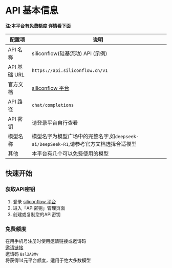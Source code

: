 # API 基本信息

**注:本平台有免费额度 详情看下面**

|配置项|说明|
|--|--|
|API 名称|siliconflow(硅基流动) API (示例)|
|API 基础 URL|`https://api.siliconflow.cn/v1`|
|官方文档|[siliconflow 平台](https://cloud.siliconflow.cn/)|
|API 路径|`chat/completions`|
|API 密钥|请登录平台自行查看|
|模型名称|模型名字为模型广场中的完整名字,如`deepseek-ai/DeepSeek-R1`,请参考官方文档选择合适模型|
|其他|本平台有几个可以免费使用的模型|

## 快速开始

### 获取API密钥

1. 登录 [siliconflow 平台](https://cloud.siliconflow.cn/)
2. 进入「API密钥」管理页面
3. 创建或复制您的API密钥

### 免费额度
 在用手机号注册时使用邀请链接或邀请码  
 [邀请链接](https://cloud.siliconflow.cn/i/Bsl2A8Mv)  
 邀请码 `Bsl2A8Mv`  
 将获得14元平台额度，适用于绝大多数模型